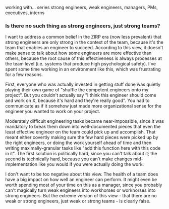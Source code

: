 working with... series
strong engineers, weak engineers, managers, PMs, executives, interns

### Is there no such thing as strong engineers, just strong teams?

I want to address a common belief in the ZIRP era (now less prevalent) that strong engineers are only strong in the context of the team, because it's the team that enables an engineer to succeed. According to this view, it doesn't make sense to talk about how some engineers are more effective than others, because the root cause of this effectiveness is always processes at the team level (i.e. systems that produce high psychological safety). I've spent some time working in an environment like this, which was frustrating for a few reasons.

First, everyone who was actually invested in getting stuff done was quietly playing their own game of "shuffle the competent engineers onto my project". But you couldn't actually say "I think this engineer should come and work on X, because it's hard and they're really good". You had to communicate as if it somehow just made more organizational sense for the engineer you wanted to work on your project.

Moderately difficult engineering tasks became near-impossible, since it was mandatory to break them down into well-documented pieces that even the least effective engineer on the team could pick up and accomplish. That meant either covertly making sure the few hard pieces were picked up by the right engineers, or doing the work yourself ahead of time and then writing maximally-granular tasks like "add this function here with this code in it". The first solution is politically hard, since you can't talk about it; the second is technically hard, because you can't make changes mid-implementation like you would if you were actually doing the work.

I don't want to be too negative about this view. The health of a team does have a big impact on how well an engineer can perform. It might even be worth spending most of your time on this as a manager, since you probably can't magically turn weak engineers into workhorses or workhorses into strong engineers. But the extreme version of this view - that there are no weak or strong engineers, just weak or strong teams - is clearly false.
